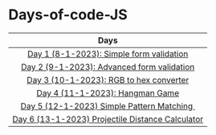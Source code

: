 # Days-of-code-JS

| Days                                                                                                                                     |
|:----------------------------------------------------------------------------------------------------------------------------------------:|
| <a href="https://github.com/sohrabhamza/Days-of-code-JS/blob/main/Day%201/info.md"> Day 1 (8-1-2023): Simple form validation </a>        |
| <a href="https://github.com/sohrabhamza/Days-of-code-JS/blob/main/Day%202/info.md"> Day 2 (9-1-2023): Advanced form validation </a>      |
| <a href="https://github.com/sohrabhamza/Days-of-code-JS/blob/main/Day%203/info.md"> Day 3 (10-1-2023): RGB to hex converter </a>         |
| <a href="https://github.com/sohrabhamza/Days-of-code-JS/blob/main/Day%204/info.md"> Day 4 (11-1-2023): Hangman Game </a>                 |
| <a href="https://github.com/sohrabhamza/Days-of-code-JS/blob/main/Day%205/info.md"> Day 5 (12-1-2023) Simple Pattern Matching </a>       |
| <a href="https://github.com/sohrabhamza/Days-of-code-JS/blob/main/Day%206/info.md"> Day 6 (13-1-2023) Projectile Distance Calculator</a> |
